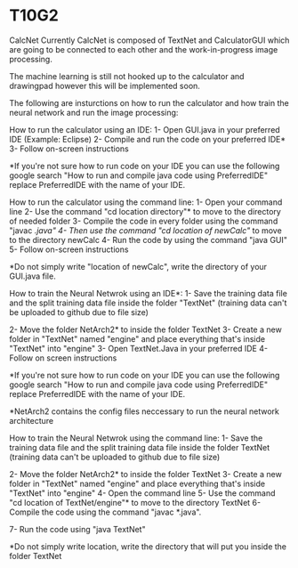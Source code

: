 # T10G2
CalcNet
Currently CalcNet is composed of TextNet and CalculatorGUI which are going to be connected to each other and the work-in-progress image processing.

The machine learning is still not hooked up to the calculator and drawingpad however this will be implemented soon.


The following are insturctions on how to run the calculator and how train the neural network and run the image processing:


How to run the calculator using an IDE:
1- Open GUI.java in your preferred IDE (Example: Eclipse)
2- Compile and run the code on your preferred IDE*
3- Follow on-screen instructions

*If you're not sure how to run code on your IDE you can use the following google search "How to run and compile java code using PreferredIDE" replace PreferredIDE with the name of your IDE.

How to run the calculator using the command line:
1- Open your command line
2- Use the command "cd location directory"* to move to the directory of needed folder
3- Compile the code in every folder using the command "javac *.java"
4- Then use the command "cd location of newCalc"* to move to the directory newCalc
4- Run the code by using the command "java GUI"
5- Follow on-screen instructions

*Do not simply write "location of newCalc", write the directory of your GUI.java file.


How to train the Neural Netwrok using an IDE*:
1- Save the training data file and the split training data file inside the folder "TextNet" (training data can't be uploaded to github due to file size)

2- Move the folder NetArch2* to inside the folder TextNet
3- Create a new folder in "TextNet" named "engine" and place everything that's inside "TextNet" into "engine"
3- Open TextNet.Java in your preferred IDE
4- Follow on screen instructions

*If you're not sure how to run code on your IDE you can use the following google search "How to run and compile java code using PreferredIDE" replace PreferredIDE with the name of your IDE.

*NetArch2 contains the config files neccessary to run the neural network architecture


How to train the Neural Netwrok using the command line:
1- Save the training data file and the split training data file inside the folder TextNet (training data can't be uploaded to github due to file size)

2- Move the folder NetArch2* to inside the folder TextNet
3- Create a new folder in "TextNet" named "engine" and place everything that's inside "TextNet" into "engine"
4- Open the command line
5- Use the command "cd location of TextNet/engine"* to move to the directory TextNet
6- Compile the code using the command "javac *.java".

7- Run the code using "java TextNet"

*Do not simply write location, write the directory that will put you inside the folder TextNet


